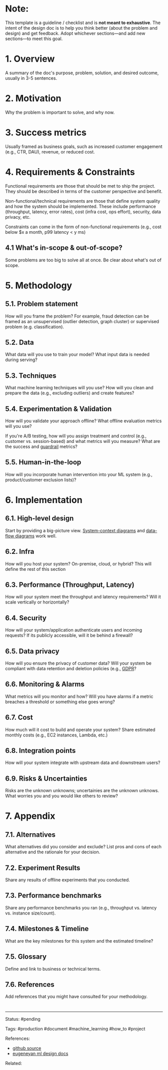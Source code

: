 # Note:
 This template is a guideline / checklist and is **not meant to exhaustive**. The intent of the design doc is to help you think better (about the problem and design) and get feedback. Adopt whichever sections—and add new sections—to meet this goal.


# 1. Overview

A summary of the doc's purpose, problem, solution, and desired outcome, usually in 3-5 sentences.

# 2. Motivation

Why the problem is important to solve, and why now.

# 3. Success metrics

Usually framed as business goals, such as increased customer engagement (e.g., CTR, DAU), revenue, or reduced cost.

# 4. Requirements & Constraints

Functional requirements are those that should be met to ship the project. They should be described in terms of the customer perspective and benefit.

Non-functional/technical requirements are those that define system quality and how the system should be implemented. These include performance (throughput, latency, error rates), cost (infra cost, ops effort), security, data privacy, etc.

Constraints can come in the form of non-functional requirements (e.g., cost below $x a month, p99 latency < y ms)

## 4.1 What's in-scope & out-of-scope?

Some problems are too big to solve all at once. Be clear about what's out of scope.

# 5. Methodology
## 5.1. Problem statement

How will you frame the problem? For example, fraud detection can be framed as an unsupervised (outlier detection, graph cluster) or supervised problem (e.g. classification).

## 5.2. Data

What data will you use to train your model? What input data is needed during serving?

## 5.3. Techniques

What machine learning techniques will you use? How will you clean and prepare the data (e.g., excluding outliers) and create features?

## 5.4. Experimentation & Validation

How will you validate your approach offline? What offline evaluation metrics will you use?

If you're A/B testing, how will you assign treatment and control (e.g., customer vs. session-based) and what metrics will you measure? What are the success and [guardrail](https://medium.com/airbnb-engineering/designing-experimentation-guardrails-ed6a976ec669) metrics?

## 5.5. Human-in-the-loop

How will you incorporate human intervention into your ML system (e.g., product/customer exclusion lists)?


# 6. Implementation
## 6.1. High-level design

Start by providing a big-picture view. [System-context diagrams](https://en.wikipedia.org/wiki/System_context_diagram) and [data-flow diagrams](https://en.wikipedia.org/wiki/Data-flow_diagram) work well.

## 6.2. Infra

How will you host your system? On-premise, cloud, or hybrid? This will define the rest of this section

## 6.3. Performance (Throughput, Latency)

How will your system meet the throughput and latency requirements? Will it scale vertically or horizontally?

## 6.4. Security

How will your system/application authenticate users and incoming requests? If its publicly accessible, will it be behind a firewall?

## 6.5. Data privacy

How will you ensure the privacy of customer data? Will your system be compliant with data retention and deletion policies (e.g., [GDPR](https://gdpr.eu/what-is-gdpr/)?

## 6.6. Monitoring & Alarms

What metrics will you monitor and how? Will you have alarms if a metric breaches a threshold or something else goes wrong?

## 6.7. Cost

How much will it cost to build and operate your system? Share estimated monthly costs (e.g., EC2 instances, Lambda, etc.)

## 6.8. Integration points

How will your system integrate with upstream data and downstream users?

## 6.9. Risks & Uncertainties

Risks are the unknown unknowns; uncertainies are the unknown unknows. What worries you and you would like others to review?


# 7. Appendix
## 7.1. Alternatives

What alternatives did you consider and exclude? List pros and cons of each alternative and the rationale for your decision.

## 7.2. Experiment Results

Share any results of offline experiments that you conducted.

## 7.3. Performance benchmarks

Share any performance benchmarks you ran (e.g., throughput vs. latency vs. instance size/count).

## 7.4. Milestones & Timeline

What are the key milestones for this system and the estimated timeline?

## 7.5. Glossary

Define and link to business or technical terms.

## 7.6. References

Add references that you might have consulted for your methodology.



# 

---
Status: #pending 

Tags: #production #document #machine_learning #how_to #project 

References:
- [github source](https://github.com/eugeneyan/ml-design-docs)
- [eugeneyan ml design docs](https://eugeneyan.com/writing/ml-design-docs/)

Related:
